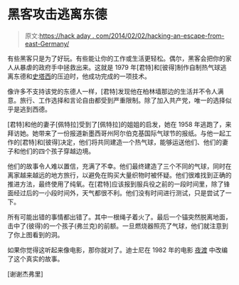 # 黑客攻击逃离东德

> 原文:[https://hack aday . com/2014/02/02/hacking-an-escape-from-east-Germany/](https://hackaday.com/2014/02/02/hacking-an-escape-from-east-germany/)

有些黑客只是为了好玩。有些能让你的工作或生活更轻松。偶尔，黑客会把你的家人从暴虐的政府手中拯救出来。这就是 1979 年[君特]和[彼得]制作自制热气球逃离东德和[史塔西](http://en.wikipedia.org/wiki/Stasi)的压迫时，他成功完成的一项技术。

像许多不支持该党的东德人一样，[君特]发现他在柏林墙那边的生活并不令人满意。旅行、工作选择和言论自由都受到严重限制。除了加入共产党，唯一的选择似乎是逃到西德。

[君特]和他的妻子[佩特拉]受到了[佩特拉]的姐姐的启发，她在 1958 年逃跑了，来拜访她。她带来了一份报道新墨西哥州阿尔伯克基国际气球节的报纸。与他一起工作的[君特]和[彼得]决定，他们将共同建造一个热气球，能够运送他们、他们的妻子和他们的四个孩子穿越边境。

他们的故事令人难以置信，充满了不幸。他们最终建造了三个不同的气球，同时在离家越来越远的地方旅行，以避免在购买大量织物时被怀疑。他们很难找到正确的推进方法，最终使用了纯氧。在[君特]应该报到服兵役之前的一段时间里，除了锋面经过后的一小段时间外，天气都很不利。他们没有时间进行测试，只是尝试了一下。

所有可能出错的事情都出错了。其中一根绳子着火了。最后一个锚突然脱离地面，击中了(彼得)的一个孩子(弗兰克)的前额。一旦燃烧器照亮了气球，他们就注意到了你上图看到的洞。

如果你觉得这听起来像电影，那你就对了。迪士尼在 1982 年的电影 [夜渡](http://www.imdb.com/title/tt0082810/) 中改编了这个真实的故事。

[谢谢杰弗里]